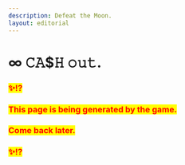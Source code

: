 ```yaml
---
description: Defeat the Moon.
layout: editorial
---
```


# ∞ 𝙲𝙰$𝙷 𝚘𝚞𝚝.

### <mark style="color:red;">✨⁉️</mark>&#x20;

### <mark style="color:red;">This page is being generated by the game.</mark>&#x20;

### <mark style="color:red;">Come back later.</mark>

### <mark style="color:red;">✨⁉️</mark>
